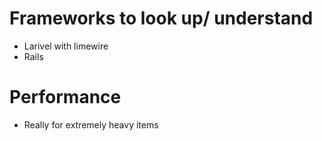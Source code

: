 # Frameworks to look up/ understand
- Larivel with limewire
- Rails

# Performance 
- Really for extremely heavy items
